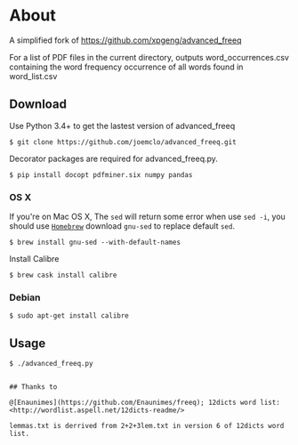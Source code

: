 # About

A simplified fork of https://github.com/xpgeng/advanced_freeq

For a list of PDF files in the current directory, outputs word_occurrences.csv containing the word frequency occurrence of all words found in word_list.csv

## Download

Use Python 3.4+ to get the lastest version of advanced_freeq

```
$ git clone https://github.com/joemclo/advanced_freeq.git
```

Decorator packages are required for advanced_freeq.py.

```
$ pip install docopt pdfminer.six numpy pandas
```

### OS X

If you're on Mac OS X, The `sed` will return some error when use `sed -i`, you should use [`Homebrew`](http://brew.sh/) download `gnu-sed` to replace default `sed`.

```
$ brew install gnu-sed --with-default-names
```

Install Calibre

```
$ brew cask install calibre
```

### Debian

```
$ sudo apt-get install calibre
```

## Usage

```
$ ./advanced_freeq.py


## Thanks to

@[Enaunimes](https://github.com/Enaunimes/freeq); 12dicts word list: <http://wordlist.aspell.net/12dicts-readme/>

lemmas.txt is derrived from 2+2+3lem.txt in version 6 of 12dicts word
list.

```
